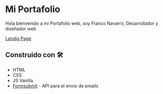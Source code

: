 # Mi Portafolio

Hola bienvenido a mi Portafolio web, soy Franco Navarro, Desarrollador y diseñador web

[Landig Page](https://franco-navarro.github.io/Portafolio-CV)

## Construido con 🛠️

- HTML
- CSS
- JS Vanilla
- [Formsubmit](https://formsubmit.co/) - API para el envio de emails
